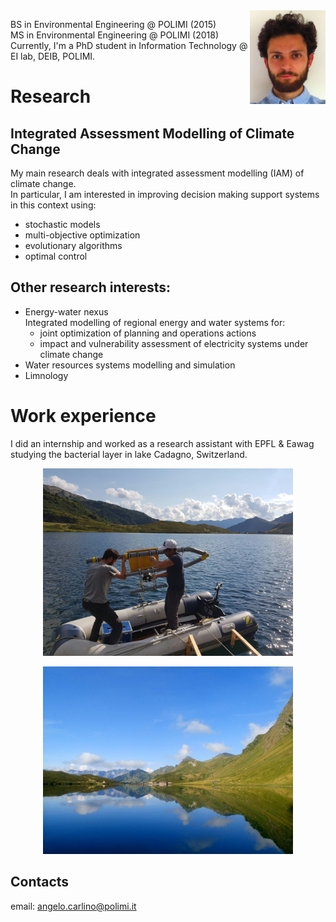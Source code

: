 <img src="fototessera.JPG" height="150" style="float:right" alt="photo"/>

BS in Environmental Engineering @ POLIMI (2015)  
MS in Environmental Engineering @ POLIMI (2018)  
Currently, I'm a PhD student in Information Technology @ EI lab, DEIB, POLIMI.  
  
# Research

## Integrated Assessment Modelling of Climate Change
My main research deals with integrated assessment modelling (IAM) of climate change.  
In particular, I am interested in improving decision making support systems in this context using:
- stochastic models
- multi-objective optimization
- evolutionary algorithms
- optimal control

## Other research interests:
- Energy-water nexus  
  Integrated modelling of regional energy and water systems for:
  + joint optimization of planning and operations actions
  + impact and vulnerability assessment of electricity systems under climate change
- Water resources systems modelling and simulation
- Limnology

# Work experience
I did an internship and worked as a research assistant with EPFL & Eawag studying the bacterial layer in lake Cadagno, Switzerland.  
<p style="text-align:center">
<img src="IMG_20181226_132153.jpg" height="300" alt="Cadagno-work"/>  
</p>
  
<p style="text-align:center">
<img src="DSC_0152_.jpg" height="300" alt="Cadagno"/>
</p>

## Contacts

email: [angelo.carlino@polimi.it](mailto:angelo.carlino@polimi.it)
